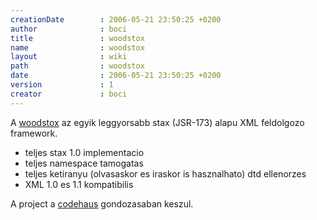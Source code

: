 ```yaml
---
creationDate        : 2006-05-21 23:50:25 +0200 
author              : boci 
title               : woodstox 
name                : woodstox 
layout              : wiki 
path                : woodstox 
date                : 2006-05-21 23:50:25 +0200 
version             : 1 
creator             : boci 
---
```

A [woodstox](http://docs.codehaus.org/display/WSTX/Home) az egyik leggyorsabb stax (JSR-173) alapu XML feldolgozo framework.

*   teljes stax 1.0 implementacio
*   teljes namespace tamogatas
*   teljes ketiranyu (olvasaskor es iraskor is hasznalhato) dtd ellenorzes 
*   XML 1.0 es 1.1 kompatibilis

A project a [codehaus](codehaus.html) gondozasaban keszul.
